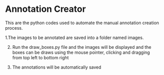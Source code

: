 # Annotation Creator
This are the python codes used to automate the manual annotation creation process.

1.The images to be annotated are saved into a folder named images.

2. Run the draw_boxes.py file and the images will be displayed and the boxes can be draws using the mouse pointer, clicking and dragging from top left to bottom right

3. The annotations will be automatically saved
